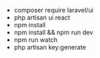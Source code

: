 - composer require laravel/ui
- php artisan ui react
- npm install 
- npm install && npm run dev
- npm run watch
- php artisan key:generate
